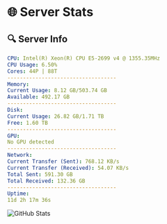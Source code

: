 # 🌐 Server Stats
## 🔍 Server Info
```yaml
CPU: Intel(R) Xeon(R) CPU E5-2699 v4 @ 1355.35MHz
CPU Usage: 6.50%
Cores: 44P | 88T
-----------------------------------
Memory:
Current Usage: 8.12 GB/503.74 GB
Available: 492.17 GB
-----------------------------------
Disk:
Current Usage: 26.82 GB/1.71 TB
Free: 1.60 TB
-----------------------------------
GPU:
No GPU detected
-----------------------------------
Network:
Current Transfer (Sent): 768.12 KB/s
Current Transfer (Received): 54.07 KB/s
Total Sent: 591.30 GB
Total Received: 132.36 GB
-----------------------------------
Uptime:
11d 2h 17m 36s
```
![GitHub Stats](https://img.shields.io/badge/Updated-2025-04-30_19:26:24-blue)
